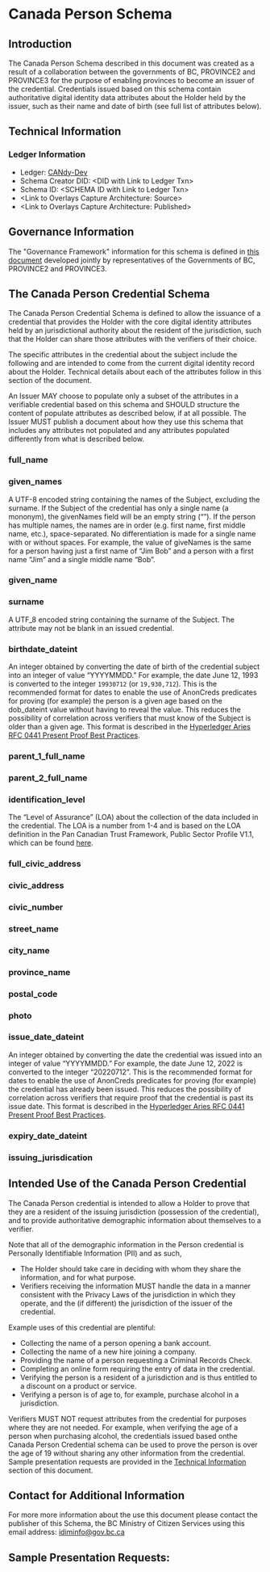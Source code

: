 # Canada Person Schema

## Introduction

The Canada Person Schema described in this document was created as a result of a collaboration between the governments of BC, PROVINCE2 and PROVINCE3 for the purpose of enabling provinces to become an issuer of the credential. Credentials issued based on this schema contain authoritative digital identity data attributes about the Holder held by the issuer, such as their name and date of birth (see full list of attributes below).

## Technical Information

### Ledger Information

* Ledger: [CANdy-Dev](https://candyscan.idlab.org/home/CANDY_DEV)
* Schema Creator DID: &lt;DID with Link to Ledger Txn>
* Schema ID: &lt;SCHEMA ID with Link to Ledger Txn>
* &lt;Link to Overlays Capture Architecture: Source>
* &lt;Link to Overlays Capture Architecture: Published>


## Governance Information

The "Governance Framework" information for this schema is defined in [this document](https://docs.google.com/document/d/1wXp7paqotrsQeC0ZZnpvAeFjkPIYHv5NQO-euIdL3jo/edit) developed jointly by representatives of the Governments of BC, PROVINCE2 and PROVINCE3.

## The Canada Person Credential Schema

The Canada Person Credential Schema is defined to allow the issuance of a credential that provides the Holder with the core digital identity attributes held by an jurisdictional authority about the resident of the jurisdiction, such that the Holder can share those attributes with the verifiers of their choice.

The specific attributes in the credential about the subject include the following and are intended to come from the current digital identity record about the Holder. Technical details about each of the attributes follow in this section of the document.

An Issuer MAY choose to populate only a subset of the attributes in a verifiable credential based on this schema and SHOULD structure the content of populate attributes as described below, if at all possible. The Issuer MUST publish a document about how they use this schema that includes any attributes not populated and any attributes populated differently from what is described below.

### full_name

### given_names

A UTF-8 encoded string containing the names of the Subject, excluding the surname. If the Subject of the credential has only a single name (a mononym), the givenNames field will be an empty string (“”). If the person has multiple names, the names are in order (e.g. first name, first middle name, etc.), space-separated. No differentiation is made for a single name with or without spaces. For example, the value of giveNames is the same for a person having just a first name of “Jim Bob” and a person with a first name “Jim” and a single middle name “Bob”. 

### given_name

### surname

A UTF_8 encoded string containing the surname of the Subject. The attribute may not be blank in an issued credential.

### birthdate_dateint

An integer obtained by converting the date of birth of the credential subject into an integer of value “YYYYMMDD.” For example, the date June 12, 1993 is converted to the integer `19930712` (or `19,930,712`). This is the recommended format for dates to enable the use of AnonCreds predicates for proving (for example) the person is a given age based on the dob_dateint value without having to reveal the value. This reduces the possibility of correlation across verifiers that must know of the Subject is older than a given age. This format is described in the [Hyperledger Aries RFC 0441 Present Proof Best Practices](https://github.com/hyperledger/aries-rfcs/blob/main/concepts/0441-present-proof-best-practices/README.md).

### parent_1_full_name

### parent_2_full_name

### identification_level

The “Level of Assurance” (LOA) about the collection of the data included in the credential. The LOA is a number from 1-4 and is based on the LOA definition in the Pan Canadian Trust Framework, Public Sector Profile V1.1, which can be found [here](https://canada-ca.github.io/PCTF-CCP/Version1_1/).

### full_civic_address

### civic_address

### civic_number

### street_name

### city_name

### province_name

### postal_code

### photo

### issue_date_dateint

An integer obtained by converting the date the credential was issued into an integer of value “YYYYMMDD.” For example, the date June 12, 2022 is converted to the integer “20220712”. This is the recommended format for dates to enable the use of AnonCreds predicates for proving (for example) the credential has already been issued. This reduces the possibility of correlation across verifiers that require proof that the credential is past its issue date. This format is described in the [Hyperledger Aries RFC 0441 Present Proof Best Practices](https://github.com/hyperledger/aries-rfcs/blob/main/concepts/0441-present-proof-best-practices/README.md).

### expiry_date_dateint

### issuing_jurisdication


## Intended Use of the Canada Person Credential

The Canada Person credential is intended to allow a Holder to prove that they are a resident of the issuing jurisdiction (possession of the credential), and to provide authoritative demographic information about themselves to a verifier.

Note that all of the demographic information in the Person credential is Personally Identifiable Information (PII) and as such,

* The Holder should take care in deciding with whom they share the information, and for what purpose.
* Verifiers receiving the information MUST handle the data in a manner consistent with the Privacy Laws of the jurisdiction in which they operate, and the (if different) the jurisdiction of the issuer of the credential.

Example uses of this credential are plentiful:

* Collecting the name of a person opening a bank account.
* Collecting the name of a new hire joining a company.
* Providing the name of a person requesting a Criminal Records Check.
* Completing an online form requiring the entry of data in the credential.
* Verifying the person is a resident of a jurisdiction and is thus entitled to a discount on a product or service.
* Verifying a person is of age to, for example, purchase alcohol in a jurisdiction.

Verifiers MUST NOT request attributes from the credential for purposes where they are not needed. For example, when verifying the age of a person when purchasing alcohol, the credentials issued based onthe Canada Person Credential schema can be used to prove the person is over the age of 19 without sharing any other information from the credential. Sample presentation requests are provided in the 
[Technical Information](#sample-presentation-requests) section of this document.

## Contact for Additional Information

For more more information about the use this document please contact the publisher of this Schema, the BC Ministry of Citizen Services using this email address: [idiminfo@gov.bc.ca](mailto:idiminfo@gov.bc.ca)

## Sample Presentation Requests:

